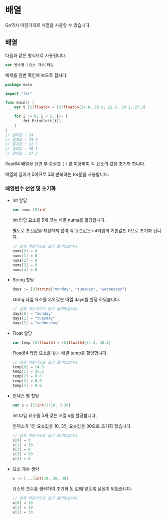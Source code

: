 # 배열

Go역시 마찬가지로 배열을 사용할 수 있습니다.



## 배열

다음과 같은 형식으로 사용됩니다.

```go
var 변수명 [요소 개수]타입
```



예제를 한번 확인해 보도록 합시다.

```go
package main

import "fmt"

func main() {
	var t [5]float64 = [5]float64{24.0, 25.9, 22.5, 30.1, 27.3}

	for i := 0; i < 5; i++ {
		fmt.Println(t[i])
	}
}
// 결과값 : 24
// 결과값 : 25.9
// 결과값 : 22.5
// 결과값 : 30.1
// 결과값 : 27.3

```

float64 배열을 선언 후 중괄호 { } 를 이용하여 각 요소의 값을 초기화 합니다.

배열의 길이가 5이므로 5회 반복하는 for문을 사용합니다.



### 배열변수 선언 및 초기화



- Int 할당

  ```go
  var nums [5]int
  ```

  Int 타입 요소를 5개 갖는 배열 nums를 할당합니다.

  별도로 초깃값을 지정하지 않아 각 요솟값은 int타입의 기본값인 0으로 초기화 됩니다.

  ```go
  // 실제 이런식으로 값이 들어있습니다.
  nums[0] = 0
  nums[1] = 0
  nums[2] = 0
  nums[3] = 0
  nums[4] = 0
  ```

  

- String 할당

  ```go
  days := [3]string{"monday", "tuesday", "wednesday"}
  ```

  string 타입 요소를 3개 갖는 배열 days를 할당 하였습니다.

  ```go
  // 실제 이런식으로 값이 들어있습니다.
  days[0] = "monday"
  days[1] = "tuesday"
  days[2] = "wednesday"
  ```

  

- Float 할당

  ```go
  var temp [5]float64 = [5]float64{24.3, 35.1}
  ```

  Float64 타입 요소를 갖는 배열 temp를 할당합니다.

  ```go
  // 실제 이런식으로 값이 들어있습니다.
  temp[0] = 24.3
  temp[1] = 35.1
  temp[2] = 0.0
  temp[3] = 0.0
  temp[4] = 0.0
  ```



- 인덱스 별 할당

  ```go
  var s = [5]int{1:10, 3:30}
  ```

  Int 타입 요소를 5개 갖는 배열 s를 할당합니다.

  인덱스가 1인 요솟값을 10, 3인 요솟값을 30으로 초기화 했습니다.

  ```go
  // 실제 이런식으로 값이 들어있습니다.
  s[0] = 0
  s[1] = 10
  s[2] = 0
  s[3] = 30
  s[4] = 0
  ```



- 요소 개수 생략

  ```go
  x := [...]int{10, 20, 30}
  ```

  요소의 갯수를 생략하여 초기화 된 값에 맞도록 설정이 되었습니다. 

  ```go
  // 실제 이런식으로 값이 들어있습니다.
  x[0] = 10
  x[1] = 20
  x[2] = 30
  ```

  